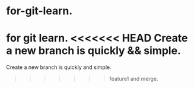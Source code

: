 # for-git-learn.
for git learn.
<<<<<<< HEAD
Create a new branch is quickly && simple.
=======
Create a new branch is quickly and simple.
>>>>>>> feature1
and merge.
